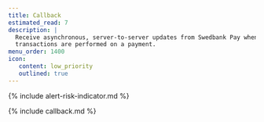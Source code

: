 ```yaml
---
title: Callback
estimated_read: 7
description: |
  Receive asynchronous, server-to-server updates from Swedbank Pay when
  transactions are performed on a payment.
menu_order: 1400
icon:
   content: low_priority
   outlined: true
---
```


{% include alert-risk-indicator.md %}

{% include callback.md %}
